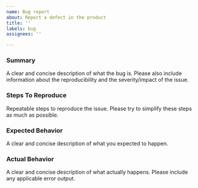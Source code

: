 ```yaml
---
name: Bug report
about: Report a defect in the product
title: ''
labels: bug
assignees: ''

---
```

### Summary
A clear and concise description of what the bug is.
Please also include information about the reproducibility and the severity/impact of the issue.

### Steps To Reproduce
Repeatable steps to reproduce the issue.
Please try to simplify these steps as much as possible.

### Expected Behavior
A clear and concise description of what you expected to happen.

### Actual Behavior
A clear and concise description of what actually happens.
Please include any applicable error output.

